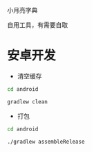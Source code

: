 小月亮字典

自用工具，有需要自取

# 安卓开发

- 清空缓存

```bash
cd android

gradlew clean
```

- 打包

```bash
cd android

./gradlew assembleRelease
```
